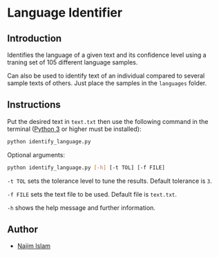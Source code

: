# Language Identifier

## Introduction

Identifies the language of a given text and its confidence level using a traning set of 105 different language samples.

Can also be used to identify text of an individual compared to several sample texts of others. Just place the samples in the `languages` folder.

## Instructions

Put the desired text in `text.txt` then use the following command in the terminal ([Python 3](https://www.python.org/downloads/) or higher must be installed):

```bash
python identify_language.py
```

Optional arguments:

```bash
python identify_language.py [-h] [-t TOL] [-f FILE]
```

`-t TOL` sets the tolerance level to tune the results. Default tolerance is `3`.

`-f FILE` sets the text file to be used. Default file is `text.txt`.

`-h` shows the help message and further information.

## Author

- [Najim Islam](https://github.com/najimc)
